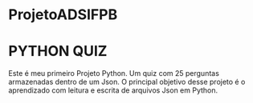 # ProjetoADSIFPB

# PYTHON QUIZ
Este é meu primeiro Projeto Python.
Um quiz com 25 perguntas armazenadas dentro de um Json.
O principal objetivo desse projeto é o aprendizado com
leitura e escrita de arquivos Json em Python.
